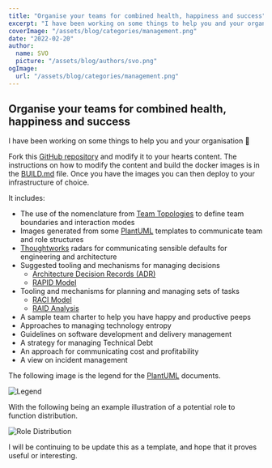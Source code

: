 ```yaml
---
title: "Organise your teams for combined health, happiness and success"
excerpt: "I have been working on some things to help you and your organisation 🎉."
coverImage: "/assets/blog/categories/management.png"
date: "2022-02-20"
author:
  name: SVO
  picture: "/assets/blog/authors/svo.png"
ogImage:
  url: "/assets/blog/categories/management.png"
---
```


## Organise your teams for combined health, happiness and success

I have been working on some things to help you and your organisation 🎉

Fork this [GitHub repository](https://github.com/svo/organisation-template) and modify it to your hearts content. The instructions on how to modify the content and build the docker images is in the [BUILD.md](https://github.com/svo/organisation-template/blob/main/BUILD.md) file. Once you have the images you can then deploy to your infrastructure of choice.

It includes:

- The use of the nomenclature from [Team Topologies](https://teamtopologies.com/key-concepts) to define team boundaries and interaction modes
- Images generated from some [PlantUML](https://plantuml.com/) templates to communicate team and role structures
- [Thoughtworks](https://www.thoughtworks.com/) radars for communicating sensible defaults for engineering and architecture
- Suggested tooling and mechanisms for managing decisions
  - [Architecture Decision Records (ADR)](https://cognitect.com/blog/2011/11/15/documenting-architecture-decisions)
  - [RAPID Model](https://www.bain.com/insights/rapid-tool-to-clarify-decision-accountability/)
- Tooling and mechanisms for planning and managing sets of tasks
  - [RACI Model](https://racichart.org/the-raci-model/)
  - [RAID Analysis](https://www.techagilist.com/agile/scrum/raid/)
- A sample team charter to help you have happy and productive peeps
- Approaches to managing technology entropy
- Guidelines on software development and delivery management
- A strategy for managing Technical Debt
- An approach for communicating cost and profitability
- A view on incident management

The following image is the legend for the [PlantUML](https://plantuml.com/) documents.

![Legend](/assets/blog/organisation-template/organisation-template-legend.png "Legend")

With the following being an example illustration of a potential role to function distribution.

![Role Distribution](/assets/blog/organisation-template/organisation-template-role-distribution.png "Role Distribution")

I will be continuing to be update this as a template, and hope that it proves useful or interesting.
